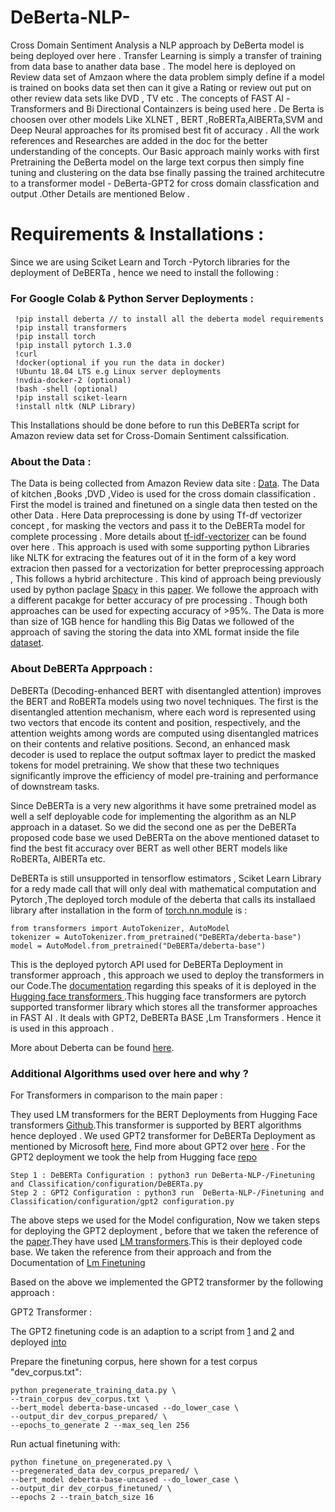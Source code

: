 # DeBerta-NLP-
Cross Domain Sentiment Analysis a NLP approach by DeBerta model is being deployed over here . Transfer Learning is simply a transfer of training from data base to anather data base . The model here is deployed on Review data set of Amzaon where the data problem simply define if a model is trained on books data set then can it give a Rating or review out put on other review data sets like DVD , TV etc . The concepts of FAST AI -Transformers and Bi Directional Containzers is being used here . De Berta is choosen over other models Like XLNET , BERT ,RoBERTa,AlBERTa,SVM and Deep Neural approaches for its promised best fit of accuracy . All the work references and Researches are added in the doc for the better understanding of the concepts.
Our Basic approach mainly works with first Pretraining the DeBerta model on the large text corpus then simply fine tuning and clustering on the data bse finally passing the trained architecutre to a transformer model - DeBerta-GPT2 for cross domain classfication and output .Other Details are mentioned Below .

# Requirements & Installations :
Since we are using Sciket Learn and Torch -Pytorch libraries for the deployment of DeBERTa , hence we need to install the following :

 ### For Google Colab & Python Server Deployments : 
     !pip install deberta // to install all the deberta model requirements 
     !pip install transformers 
     !pip install torch 
     !pip install pytorch 1.3.0
     !curl 
     !docker(optional if you run the data in docker)
     !Ubuntu 18.04 LTS e.g Linux server deployments
     !nvdia-docker-2 (optional)
     !bash -shell (optional)
     !pip install sciket-learn
     !install nltk (NLP Library)
  
  This Installations should be done before to run this DeBERTa script for Amazon review data set for Cross-Domain Sentiment calssification. 
  ### About the Data : 
The Data is being collected from Amazon Review data site : [Data](http://jmcauley.ucsd.edu/data/amazon/). The Data of kitchen ,Books ,DVD ,Video is used for the cross domain classification . First the model is trained and finetuned on a single data then tested on the other Data . Here Data preprocessing is done by using Tf-df vectorizer concept , for masking the vectors and pass it to the DeBERTa model for complete processing . More details about [tf-idf-vectorizer](https://www.google.com/search?q=tf-idf+vectorizer&oq=tf-df+&aqs=chrome.3.69i57j0l7.3633j0j7&sourceid=chrome&ie=UTF-8) can be found over here . This approach is used with some supporting python Libraries like NLTK for extracing the features out of it in the form of a key word extracion then passed for a vectorization for better preprocessing approach , This follows a hybrid architecture . This kind of approach being previously used by python paclage [Spacy](https://spacy.io/) in this [paper](https://github.com/deepopinion/domain-adapted-atsc). We followe the approach with a different pacakge for better accuracy of pre processing . Though both approaches can be used for expecting accuracy of >95%.
The Data is more than size of 1GB hence for handling this Big Datas we followed of the approach of saving the storing the data into XML format inside the file [dataset](https://github.com/Anustup900/DeBerta-NLP-/tree/master/Dataset).

### About DeBERTa Apprpoach : 

DeBERTa (Decoding-enhanced BERT with disentangled attention) improves the BERT and RoBERTa models using two novel techniques. The first is the disentangled attention mechanism, where each word is represented using two vectors that encode its content and position, respectively, and the attention weights among words are computed using disentangled matrices on their contents and relative positions. Second, an enhanced mask decoder is used to replace the output softmax layer to predict the masked tokens for model pretraining. We show that these two techniques significantly improve the efficiency of model pre-training and performance of downstream tasks.

Since DeBERTa is a very new algorithms it have some pretrained model as well a self deployable code for implementing the algorithm as an NLP approach in a dataset. So we did the second one as per the DeBERTa proposed code base we used DeBERTa on the above mentioned dataset to find the best fit accuracy over BERT as well other BERT models like RoBERTa, AlBERTa etc. 

DeBERTa is still unsupported in tensorflow estimators , Sciket Learn Library for a redy made call that will only deal with mathematical computation and Pytorch ,The deployed torch module of the deberta that calls its installaed library after installation in the form of [torch.nn.module](https://deberta.readthedocs.io/en/latest/modules/deberta.html#deberta-model) is : 
```
from transformers import AutoTokenizer, AutoModel
tokenizer = AutoTokenizer.from_pretrained("DeBERTa/deberta-base")
model = AutoModel.from_pretrained("DeBERTa/deberta-base")
```
This is the deployed pytorch API used for DeBERTa Deployment in transformer approach , this approach we used to deploy the transformers in our Code.The [documentation](https://huggingface.co/DeBERTa/deberta-base) regarding this speaks of it is deployed in the[ Hugging face transformers ](https://github.com/huggingface/transformers) .This hugging face transformers are pytorch supported transformer library which stores all the transformer approaches in FAST AI . It deals with GPT2, DeBERTa BASE ,Lm Transformers . Hence it is used in this approach . 

More about Deberta can be found [here](https://deberta.readthedocs.io/en/latest/modules/deberta.html#).

### Additional Algorithms used over here and why ?
 For Transformers in comparison to the main paper : 
 
 They used LM transformers for the BERT Deployments from Hugging Face transformers [Github](https://github.com/huggingface/transformers).This transformer is supported by BERT algorithms hence deployed . 
 We used GPT2 transformer for DeBERTa Deployment as mentioned by Microsoft [here](https://deberta.readthedocs.io/en/latest/modules/deberta.html#gpt2tokenizer), Find more about GPT2 over [here](https://openai.com/blog/better-language-models/) .
 For the GPT2 deployment we took the help from Hugging face [repo](https://github.com/huggingface/transformers/tree/master/src/transformers)
 ```
 Step 1 : DeBERTa Configuration : python3 run DeBerta-NLP-/Finetuning and Classification/configuration/DeBERTa.py
 Step 2 : GPT2 Configuration : python3 run  DeBerta-NLP-/Finetuning and Classification/configuration/gpt2 configuration.py
 ```
 The above steps we used for the Model configuration, Now we taken steps for deploying the GPT2 deployment , before that we taken the reference of the [paper](https://github.com/deepopinion/domain-adapted-atsc).They have used [LM transformers](https://github.com/deepopinion/domain-adapted-atsc/blob/master/finetuning_and_classification/finetune_on_pregenerated.py).This is their deployed code base. We taken the reference from their approach and from the Documentation of [Lm Finetuning](https://github.com/huggingface/transformers/blob/v1.0.0/examples/lm_finetuning/finetune_on_pregenerated.py) 
 
 Based on the above we implemented the GPT2 transformer by the following approach : 
 
GPT2 Transformer :

The GPT2 finetuning code is an adaption to a script from [1](https://github.com/huggingface/transformers/tree/v1.0.0/examples/lm_finetuning) and [2](https://deberta.readthedocs.io/en/latest/_modules/DeBERTa/deberta/gpt2_tokenizer.html#GPT2Tokenizer) and deployed [into](https://github.com/Anustup900/DeBerta-NLP-/tree/master/Finetuning%20and%20Classification)

Prepare the finetuning corpus, here shown for a test corpus "dev_corpus.txt":

    python pregenerate_training_data.py \
    --train_corpus dev_corpus.txt \
    --bert_model deberta-base-uncased --do_lower_case \
    --output_dir dev_corpus_prepared/ \
    --epochs_to_generate 2 --max_seq_len 256


Run actual finetuning with:

    python finetune_on_pregenerated.py \
    --pregenerated_data dev_corpus_prepared/ \
    --bert_model deberta-base-uncased --do_lower_case \
    --output_dir dev_corpus_finetuned/ \
    --epochs 2 --train_batch_size 16

    

